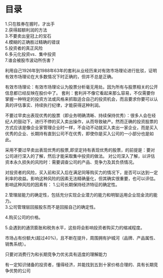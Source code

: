 # 目录
1.只在胜券在握时，才出手   
2.获得超额利润的方法   
3.不要卖出皇冠上的宝石   
4.模糊的正确胜过精确的错误    
5.投资者的真正风险    
6.多元化投资vs．集中投资    
7.谁会被股市波动所伤害？

利用自己1926年到1988年63年的套利从业经历来对有效市场理论进行批驳，证明有效市场理论在大多数情况下时正确的，但并不总是正确。

有效市场理论：有效市场理论认为股票分析毫无用处。因为所有与股票相关的公开信息都已经反映在股价中了。
套利：套利并不像它看起来那么容易，不仅需要你掌握一种特定的投资方法或风格来抓取适合自己的投资机会，而且要求你要可以认真的评估事实、持续执行纪律，才能获得这种利润。

不要过早卖出表现优秀的股票（即业务明确清晰、持续保持优秀）：很多人会在经纪人的鼓动下，进行不停的买入卖出操作，从而导致破产。然而正确的投资股票的方式应该是像企业家管理企业时一样，不会动不动就买入卖出一家企业，而是买入优秀的企业、长期持有直到公司不在优秀，即使你是买入公司的一小部分也是如此。

采用不要过早卖出表现优秀的股票,即坚定持有表现优秀的股票，的前提是：要对公司进行深入的了解，然后才能采取集中投资的做法。
对公司深入了解，以评估资本永久损失的风险时：需要调查公司的产品、竞争力及其负债情况。

对投资者的风险，买入前和买入后在满足同等购买力的情况下，是否可以达到一定利率的收益。影响这种风险的因素无法精确量化，但其确实很重要，也可以评估。
影响这种风险的因素有：
1.公司长期保持经济特征的确定性。       

2.管理层能力的确定性，包括充分实现企业潜力的能力和明智运用企业现金流的能力。      
3.公司管理层回报股东而不是回报自己的确定性。      

4.购买公司的价格。    

5.会遇到的通货膨胀和税务水平，这些将会影响投资者购买力的缩减程度。      

市场占有份额大(超过40%)，且不断在提升，周围拥有护城河（品牌、产品属性、销售系统）。


只要对消费行为和长期竞争力优劣具有适度的理解能力

有一定知识储备的投资者，懂得经济，并能找到五到十家价格合理的、具有长期竞争优势的公司




